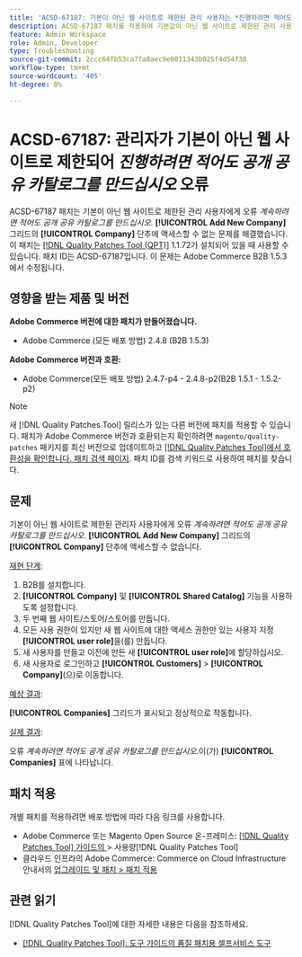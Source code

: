 ```yaml
---
title: 'ACSD-67187: 기본이 아닌 웹 사이트로 제한된 관리 사용자는 *진행하려면 적어도 공개 공유 카탈로그를 만드십시오.* 오류'
description: ACSD-67187 패치를 적용하여 기본값이 아닌 웹 사이트로 제한된 관리 사용자에게 "계속하려면 적어도 공개 공유 카탈로그를 만드십시오" 오류가 표시되고 회사 그리드의 "새 회사 추가" 버튼에 액세스할 수 없는 Adobe Commerce 문제를 해결합니다.
feature: Admin Workspace
role: Admin, Developer
type: Troubleshooting
source-git-commit: 2ccc64fb53ca7fa8aec9e0811343b025f4d54f38
workflow-type: tm+mt
source-wordcount: '405'
ht-degree: 0%

---
```



# ACSD-67187: 관리자가 기본이 아닌 웹 사이트로 제한되어 *진행하려면 적어도 공개 공유 카탈로그를 만드십시오* 오류

ACSD-67187 패치는 기본이 아닌 웹 사이트로 제한된 관리 사용자에게 오류 *계속하려면 적어도 공개 공유 카탈로그를 만드십시오*. **[!UICONTROL Add New Company]** 그리드의 **[!UICONTROL Company]** 단추에 액세스할 수 없는 문제를 해결했습니다. 이 패치는 [[!DNL Quality Patches Tool (QPT)]](/help/tools/quality-patches-tool/quality-patches-tool-to-self-serve-quality-patches.md) 1.1.72가 설치되어 있을 때 사용할 수 있습니다. 패치 ID는 ACSD-67187입니다. 이 문제는 Adobe Commerce B2B 1.5.3에서 수정됩니다.

## 영향을 받는 제품 및 버전

**Adobe Commerce 버전에 대한 패치가 만들어졌습니다.**

* Adobe Commerce (모든 배포 방법) 2.4.8 (B2B 1.5.3)

**Adobe Commerce 버전과 호환:**

* Adobe Commerce(모든 배포 방법) 2.4.7-p4 - 2.4.8-p2(B2B 1.5.1 - 1.5.2-p2)

>[!NOTE]
>
>새 [!DNL Quality Patches Tool] 릴리스가 있는 다른 버전에 패치를 적용할 수 있습니다. 패치가 Adobe Commerce 버전과 호환되는지 확인하려면 `magento/quality-patches` 패키지를 최신 버전으로 업데이트하고 [[!DNL Quality Patches Tool]에서 호환성을 확인합니다. 패치 검색 페이지](https://experienceleague.adobe.com/tools/commerce-quality-patches/index.html). 패치 ID를 검색 키워드로 사용하여 패치를 찾습니다.

## 문제

기본이 아닌 웹 사이트로 제한된 관리자 사용자에게 오류 *계속하려면 적어도 공개 공유 카탈로그를 만드십시오*. **[!UICONTROL Add New Company]** 그리드의 **[!UICONTROL Company]** 단추에 액세스할 수 없습니다.

<u>재현 단계</u>:

1. B2B를 설치합니다.
1. **[!UICONTROL Company]** 및 **[!UICONTROL Shared Catalog]** 기능을 사용하도록 설정합니다.
1. 두 번째 웹 사이트/스토어/스토어를 만듭니다.
1. 모든 사용 권한이 있지만 새 웹 사이트에 대한 액세스 권한만 있는 사용자 지정 **[!UICONTROL user role]**&#x200B;을(를) 만듭니다.
1. 새 사용자를 만들고 이전에 만든 새 **[!UICONTROL user role]**&#x200B;에 할당하십시오.
1. 새 사용자로 로그인하고 **[!UICONTROL Customers]** > **[!UICONTROL Company]**(으)로 이동합니다.

<u>예상 결과</u>:

**[!UICONTROL Companies]** 그리드가 표시되고 정상적으로 작동합니다.

<u>실제 결과</u>:

오류 *계속하려면 적어도 공개 공유 카탈로그를 만드십시오.*&#x200B;이(가) **[!UICONTROL Companies]** 표에 나타납니다.

## 패치 적용

개별 패치를 적용하려면 배포 방법에 따라 다음 링크를 사용합니다.

* Adobe Commerce 또는 Magento Open Source 온-프레미스: [[!DNL Quality Patches Tool]  가이드의 &#x200B;](/help/tools/quality-patches-tool/usage.md)> 사용량[!DNL Quality Patches Tool]
* 클라우드 인프라의 Adobe Commerce: Commerce on Cloud Infrastructure 안내서의 [업그레이드 및 패치 > 패치 적용](https://experienceleague.adobe.com/docs/commerce-cloud-service/user-guide/develop/upgrade/apply-patches.html)

## 관련 읽기

[!DNL Quality Patches Tool]에 대한 자세한 내용은 다음을 참조하세요.

* [[!DNL Quality Patches Tool]: 도구 가이드의 품질 패치용 셀프서비스 도구](/help/tools/quality-patches-tool/quality-patches-tool-to-self-serve-quality-patches.md)
